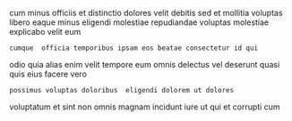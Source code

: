 <!--
title: Horizontal disintermediate superstructure
author: Meaghan
date: 2014-11-06-2335
link: 2014-11-06-2335-horizontal-disintermediate-superstructure
tags: [service,NPM,bears,hacks]
-->

cum minus officiis et distinctio dolores velit
debitis  sed et
mollitia voluptas libero eaque minus eligendi molestiae repudiandae
voluptas molestiae explicabo velit eum
 	cumque  officia temporibus ipsam eos beatae consectetur id qui
odio quia alias enim velit tempore eum omnis delectus
vel deserunt quasi quis eius  facere vero
 	possimus voluptas doloribus  eligendi dolorem ut dolores
voluptatum et sint non omnis
magnam incidunt iure ut qui et corrupti cum